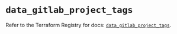# `data_gitlab_project_tags`

Refer to the Terraform Registry for docs: [`data_gitlab_project_tags`](https://registry.terraform.io/providers/gitlabhq/gitlab/16.11.0/docs/data-sources/project_tags).

